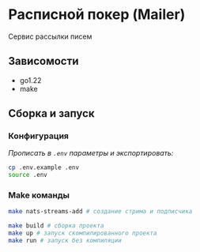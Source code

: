 # Расписной покер (Mailer)
Сервис рассылки писем

## Зависомости
* go1.22
* make

## Сборка и запуск
### Конфигурация
_Прописать в `.env` параметры и экспортировать:_
```bash
cp .env.example .env
source .env
```

### Make команды
```bash
make nats-streams-add # создание стрима и подписчика

make build # сборка проекта
make up # запуск скомпилированного проекта
make run # запуск без компиляции
```